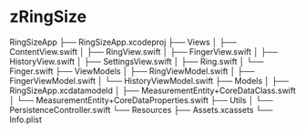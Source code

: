 # zRingSize
 
RingSizeApp
├── RingSizeApp.xcodeproj
├── Views
│   ├── ContentView.swift
│   ├── RingView.swift
│   ├── FingerView.swift
│   ├── HistoryView.swift
│   ├── SettingsView.swift
│   ├── Ring.swift
│   └── Finger.swift
├── ViewModels
│   ├── RingViewModel.swift
│   ├── FingerViewModel.swift
│   └── HistoryViewModel.swift
├── Models
│   ├── RingSizeApp.xcdatamodeld
│   ├── MeasurementEntity+CoreDataClass.swift
│   └── MeasurementEntity+CoreDataProperties.swift
├── Utils
│   └── PersistenceController.swift
└── Resources
    ├── Assets.xcassets
    └── Info.plist
